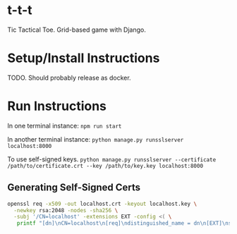 # t-t-t
Tic Tactical Toe. Grid-based game with Django.

# Setup/Install Instructions
TODO. Should probably release as docker.

# Run Instructions
In one terminal instance:
`npm run start`

In another terminal instance:
`python manage.py runsslserver localhost:8000`

To use self-signed keys.
`python manage.py runsslserver --certificate /path/to/certificate.crt --key /path/to/key.key localhost:8000`

## Generating Self-Signed Certs

```sh
openssl req -x509 -out localhost.crt -keyout localhost.key \
  -newkey rsa:2048 -nodes -sha256 \
  -subj '/CN=localhost' -extensions EXT -config <( \
   printf "[dn]\nCN=localhost\n[req]\ndistinguished_name = dn\n[EXT]\nsubjectAltName=DNS:localhost\nkeyUsage=digitalSignature\nextendedKeyUsage=serverAuth")
```
